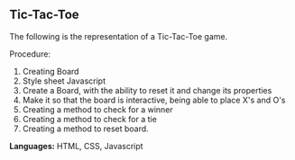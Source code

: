 ## Tic-Tac-Toe

The following is the representation of a Tic-Tac-Toe game.

Procedure: 
1. Creating Board
2. Style sheet
Javascript
3. Create a Board, with the ability to reset it and change its properties
4. Make it so that the board is interactive, being able to place X's and O's
5. Creating a method to check for a winner
6. Creating a method to check for a tie
7. Creating a method to reset board. 

**Languages:** 
HTML, CSS, Javascript